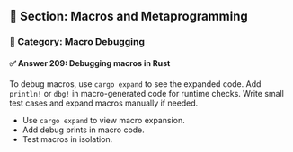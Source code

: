 ## 📘 Section: Macros and Metaprogramming  
### 🔹 Category: Macro Debugging  
#### ✅ Answer 209: Debugging macros in Rust

To debug macros, use `cargo expand` to see the expanded code. Add `println!` or `dbg!` in macro-generated code for runtime checks. Write small test cases and expand macros manually if needed.

- Use `cargo expand` to view macro expansion.
- Add debug prints in macro code.
- Test macros in isolation.

